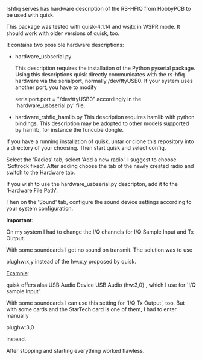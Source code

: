 rshfiq serves has hardware description of the RS-HFIQ from HobbyPCB to be used with quisk.

This package was tested with quisk-4.1.14  and wsjtx in WSPR mode. It should work with older versions of quisk, too.

It contains two possible hardware descriptions: 

  * hardware_usbserial.py
  
    This description requires the installation of the Python pyserial package. Using this descriptions quisk directly communicates with the rs-hfiq hardware via the serialport, normally /dev/ttyUSB0.
 If your system uses another port, you have to modify

    serialport.port = "/dev/ttyUSB0"
accordingly in the 'hardware_usbserial.py' file.
 

  * hardware_rshfiq_hamlib.py
    This description requires hamlib with python bindings. 
    This description may be adopted to other models supported by hamlib, for instance the funcube dongle.

 
If you have a running installation of quisk, untar or clone this repository into a directory of your choosing. Then start quisk and select config.

Select the 'Radios' tab, select 'Add a new radio'. I suggest to choose 'Softrock fixed'. After adding choose the tab of the newly created radio and switch to the Hardware tab.

If you wish to use the hardware_usbserial.py descripton, add it to the 'Hardware File Path'. 

Then on the 'Sound' tab, configure the sound device settings according to your system configuration.

**Important:**

On my system I had to change the I/Q channels for I/Q Sample Input and Tx Output.

With some soundcards I got no sound on transmit. 
The solution was to use

plughw:x,y instead of the hw:x,y proposed by quisk.

<u>Example</u>:

quisk offers  alsa:USB Audio Device USB Audio (hw:3,0) , which I use for 'I/Q sample Input'.

With some soundcards I can use this setting for 'I/Q Tx Output', too. But with some cards and the StarTech card is one of them, I had to enter manually

plughw:3,0 

instead.

After stopping and starting everything worked flawless.

